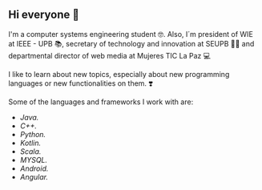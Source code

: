 ## Hi everyone 👋

I'm a computer systems engineering student 🤓. Also, I´m president of WIE at IEEE - UPB 📚, secretary of technology and innovation at SEUPB 💜💛 and departmental director of web media at Mujeres TIC La Paz 💻

I like to learn about new topics, especially about new programming languages or new functionalities on them. ❣️

Some of the languages and frameworks I work with are:

- _Java._
- _C++._
- _Python._
- _Kotlin._
- _Scala._
- _MYSQL._
- _Android._
- _Angular._


<!--
**AleChirinos/AleChirinos** is a ✨ _special_ ✨ repository because its `README.md` (this file) appears on your GitHub profile.

Here are some ideas to get you started:

- 🔭 I’m currently working on ...
- 🌱 I’m currently learning ...
- 👯 I’m looking to collaborate on ...
- 🤔 I’m looking for help with ...
- 💬 Ask me about ...
- 📫 How to reach me: ...
- 😄 Pronouns: ...
- ⚡ Fun fact: ...
-->
